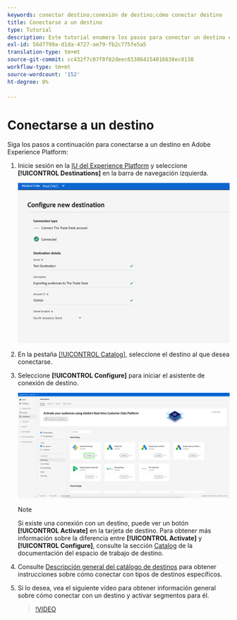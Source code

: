 ```yaml
---
keywords: conectar destino;conexión de destino;cómo conectar destino
title: Conectarse a un destino
type: Tutorial
description: Este tutorial enumera los pasos para conectar un destino en Adobe Experience Platform
exl-id: 56d7799a-d1da-4727-ae79-fb2c775fe5a5
translation-type: tm+mt
source-git-commit: cc432f7c07f0f82deec653864154016638ec8138
workflow-type: tm+mt
source-wordcount: '152'
ht-degree: 0%

---
```


# Conectarse a un destino

Siga los pasos a continuación para conectarse a un destino en Adobe Experience Platform:

1. Inicie sesión en la [IU del Experience Platform](https://platform.adobe.com/) y seleccione **[!UICONTROL Destinations]** en la barra de navegación izquierda.

   ![Conectarse al destino](../assets/ui/connect-destinations/connect-destination.png)

2. En la pestaña [[!UICONTROL Catalog]](./destinations-workspace.md#catalog), seleccione el destino al que desea conectarse.

3. Seleccione **[!UICONTROL Configure]** para iniciar el asistente de conexión de destino.

   ![Configurar destino](../assets/ui/connect-destinations/configure-destination.png)

   >[!NOTE]
   >
   >Si existe una conexión con un destino, puede ver un botón **[!UICONTROL Activate]** en la tarjeta de destino. Para obtener más información sobre la diferencia entre **[!UICONTROL Activate]** y **[!UICONTROL Configure]**, consulte la sección [Catalog](../ui/destinations-workspace.md#catalog) de la documentación del espacio de trabajo de destino.

4. Consulte [Descripción general del catálogo de destinos](../catalog/overview.md) para obtener instrucciones sobre cómo conectar con tipos de destinos específicos.

5. Si lo desea, vea el siguiente vídeo para obtener información general sobre cómo conectar con un destino y activar segmentos para él.

   >[!VIDEO](https://video.tv.adobe.com/v/29710?quality=12)
